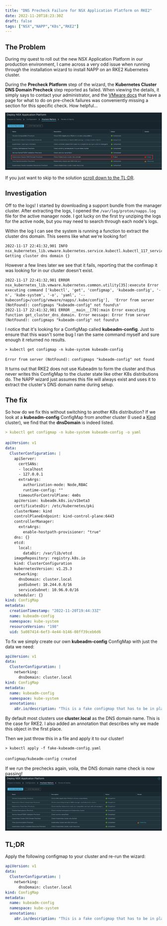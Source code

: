 ```yaml
---
title: "DNS Precheck Failure for NSX Application Platform on RKE2"
date: 2022-11-20T18:23:30Z
draft: false
tags: ["NSX","NAPP","K8s","RKE2"]
---
```


## The Problem

During my quest to roll out the new NSX Application Platform in our production environment, I came across a very odd issue when running through the installation wizard to install NAPP on an RKE2 Kubernetes cluster.

During the **Precheck Platform** step of the wizard, the **Kubernetes Cluster DNS Domain Precheck** step reported as failed. When viewing the details, it simply says to contact your administrator, and the [VMware docs](https://docs.vmware.com/en/VMware-NSX/4.0/nsx-application-platform/GUID-BF5917B3-F873-4D8F-BF04-1F7CC5241EE5.html) that have a page for what to do on pre-check failures was conveniently missing a section for this specific check. How helpful... 

![Precheck wizard failure](images/precheck-failure.png)

If you just want to skip to the solution [scroll down to the TL;DR](#tldr).

## Investigation

Off to the logs! I started by downloading a support bundle from the manager cluster. After extracting the logs, I opened the `/var/log/proton/napps.log` file for the active manager node. I got lucky on the first try unziping the logs for the active node, but you may need to search through each node's logs.

Within the log I can see the system is running a function to extract the cluster dns domain. This seems like what we're looking for!

```
2022-11-17 22:41:32,901 INFO nsx_kubernetes_lib.vmware.kubernetes.service.kubectl.kubectl_117_service[289]:get_cluster_dns_domain Getting cluster dns domain {}
```

However a few lines later we see that it fails, reporting that the confimap it was looking for in our cluster doesn't exist.

```
2022-11-17 22:41:32,981 ERROR nsx_kubernetes_lib.vmware.kubernetes.common.utility[35]:execute Error executing command ['kubectl', 'get', 'configmap', 'kubeadm-config', '-n', 'kube-system', '-o', 'yaml', '--kubeconfig=/config/vmware/napps/.kube/config'],  'Error from server (NotFound): configmaps "kubeadm-config" not found\n'
2022-11-17 22:41:32,981 ERROR __main__[70]:main Error executing function get_cluster_dns_domain. Error message: Error from server (NotFound): configmaps "kubeadm-config" not found\n
```

I notice that it's looking for a ConfigMap called **kubeadm-config**. Just to ensure that this wasn't some bug I ran the same command myself and sure enough it returned no results.

```
> kubectl get configmap -n kube-system kubeadm-config

Error from server (NotFound): configmaps "kubeadm-config" not found
```

It turns out that RKE2 does not use Kubeadm to form the cluster and thus never writes this ConfigMap to the cluster state like other K8s distributions do. The NAPP wizard just assumes this file will always exist and uses it to extract the cluster's DNS domain name during setup.

## The fix

So how do we fix this without switching to another K8s distribution? If we look at a **kubeadm-config** ConfigMap from another cluster (I used a [Kind](https://kind.sigs.k8s.io/) cluster), we find that the **dnsDomain** is indeed listed.

```yaml {linenos=false,hl_lines=[1,"28-29"]}
> kubectl get configmap -n kube-system kubeadm-config -o yaml

apiVersion: v1
data:
  ClusterConfiguration: |
    apiServer:
      certSANs:
      - localhost
      - 127.0.0.1
      extraArgs:
        authorization-mode: Node,RBAC
        runtime-config: ""
      timeoutForControlPlane: 4m0s
    apiVersion: kubeadm.k8s.io/v1beta3
    certificatesDir: /etc/kubernetes/pki
    clusterName: kind
    controlPlaneEndpoint: kind-control-plane:6443
    controllerManager:
      extraArgs:
        enable-hostpath-provisioner: "true"
    dns: {}
    etcd:
      local:
        dataDir: /var/lib/etcd
    imageRepository: registry.k8s.io
    kind: ClusterConfiguration
    kubernetesVersion: v1.25.3
    networking:
      dnsDomain: cluster.local
      podSubnet: 10.244.0.0/16
      serviceSubnet: 10.96.0.0/16
    scheduler: {}
kind: ConfigMap
metadata:
  creationTimestamp: "2022-11-20T19:44:33Z"
  name: kubeadm-config
  namespace: kube-system
  resourceVersion: "198"
  uid: 5a087414-6ef3-4e44-b146-08ff39ceb6d6
```

To fix we simply create our own **kubeadm-config** ConfigMap with just the data we need:
```yaml {linenos=false,hl_lines=["4-5"]}
apiVersion: v1
data:
  ClusterConfiguration: |
    networking:
      dnsDomain: cluster.local
kind: ConfigMap
metadata:
  name: kubeadm-config
  namespace: kube-system
  annotations:
    a8r.io/description: "This is a fake configmap that has to be in place for NAPP to be able to pull the dnsDomain field."
```

By default most clusters use **cluster.local** as the DNS domain name. This is the case for RKE2. I also added an annotation that describes why we made this object in the first place.

Then we just throw this in a file and apply it to our cluster!

```txt
> kubectl apply -f fake-kubeadm-config.yaml

configmap/kubeadm-config created
```

If we run the prechecks again, voila, the DNS domain name check is now passing!
![Precheck wizard success](images/precheck-success.png)

## TL;DR
Apply the following configmap to your cluster and re-run the wizard:

```yaml
apiVersion: v1
data:
  ClusterConfiguration: |
    networking:
      dnsDomain: cluster.local
kind: ConfigMap
metadata:
  name: kubeadm-config
  namespace: kube-system
  annotations:
    a8r.io/description: "This is a fake configmap that has to be in place for NAPP to be able to pull the dnsDomain field."
```